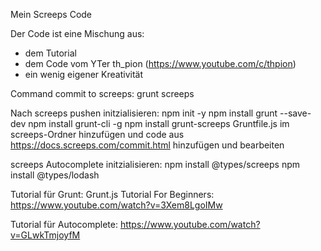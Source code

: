 Mein Screeps Code

Der Code ist eine Mischung aus:
  - dem Tutorial
  - dem Code vom YTer th_pion (https://www.youtube.com/c/thpion)
  - ein wenig eigener Kreativität


Command commit to screeps:
  grunt screeps

Nach screeps pushen initzialisieren:
  npm init -y
  npm install grunt --save-dev
  npm install grunt-cli -g
  npm install grunt-screeps
  Gruntfile.js im screeps-Ordner hinzufügen und code aus https://docs.screeps.com/commit.html hinzufügen und bearbeiten

screeps Autocomplete initzialisieren:
  npm install @types/screeps
  npm install @types/lodash


Tutorial für Grunt:
  Grunt.js Tutorial For Beginners: https://www.youtube.com/watch?v=3Xem8LgoIMw
  
Tutorial für Autocomplete:
  https://www.youtube.com/watch?v=GLwkTmjoyfM